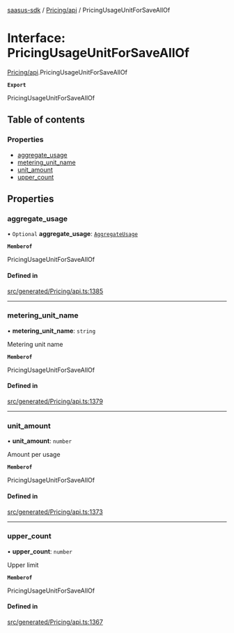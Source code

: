 [saasus-sdk](../README.md) / [Pricing/api](../modules/Pricing_api.md) / PricingUsageUnitForSaveAllOf

# Interface: PricingUsageUnitForSaveAllOf

[Pricing/api](../modules/Pricing_api.md).PricingUsageUnitForSaveAllOf

**`Export`**

PricingUsageUnitForSaveAllOf

## Table of contents

### Properties

- [aggregate\_usage](Pricing_api.PricingUsageUnitForSaveAllOf.md#aggregate_usage)
- [metering\_unit\_name](Pricing_api.PricingUsageUnitForSaveAllOf.md#metering_unit_name)
- [unit\_amount](Pricing_api.PricingUsageUnitForSaveAllOf.md#unit_amount)
- [upper\_count](Pricing_api.PricingUsageUnitForSaveAllOf.md#upper_count)

## Properties

### aggregate\_usage

• `Optional` **aggregate\_usage**: [`AggregateUsage`](../enums/Pricing_api.AggregateUsage.md)

**`Memberof`**

PricingUsageUnitForSaveAllOf

#### Defined in

[src/generated/Pricing/api.ts:1385](https://github.com/saasus-platform/saasus-sdk-javascript/blob/6b95732/src/generated/Pricing/api.ts#L1385)

___

### metering\_unit\_name

• **metering\_unit\_name**: `string`

Metering unit name

**`Memberof`**

PricingUsageUnitForSaveAllOf

#### Defined in

[src/generated/Pricing/api.ts:1379](https://github.com/saasus-platform/saasus-sdk-javascript/blob/6b95732/src/generated/Pricing/api.ts#L1379)

___

### unit\_amount

• **unit\_amount**: `number`

Amount per usage

**`Memberof`**

PricingUsageUnitForSaveAllOf

#### Defined in

[src/generated/Pricing/api.ts:1373](https://github.com/saasus-platform/saasus-sdk-javascript/blob/6b95732/src/generated/Pricing/api.ts#L1373)

___

### upper\_count

• **upper\_count**: `number`

Upper limit

**`Memberof`**

PricingUsageUnitForSaveAllOf

#### Defined in

[src/generated/Pricing/api.ts:1367](https://github.com/saasus-platform/saasus-sdk-javascript/blob/6b95732/src/generated/Pricing/api.ts#L1367)
